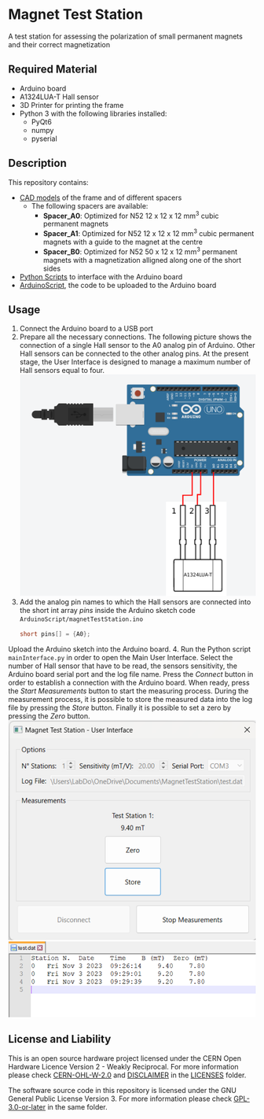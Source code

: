 # Magnet Test Station

A test station for assessing the polarization of small permanent magnets and their correct magnetization 

## Required Material

- Arduino board
- A1324LUA-T Hall sensor
- 3D Printer for printing the frame
- Python 3 with the following libraries installed:
    - PyQt6
    - numpy
    - pyserial

## Description

This repository contains:

- [CAD models](./CAD-Model/) of the frame and of different spacers
	- The following spacers are available:
		- **Spacer_A0**: Optimized for N52 12 x 12 x 12 mm<sup>3</sup> cubic permanent magnets
		- **Spacer_A1**: Optimized for N52 12 x 12 x 12 mm<sup>3</sup> cubic permanent magnets with a guide to the magnet at the centre
		- **Spacer_B0**: Optimized for N52 50 x 12 x 12 mm<sup>3</sup> permanent magnets with a magnetization alligned along one of the short sides
- [Python Scripts](./PythonScript/) to interface with the Arduino board
- [ArduinoScript](./ArduinoScript/), the code to be uploaded to the Arduino board

## Usage

1. Connect the Arduino board to a USB port
2. Prepare all the necessary connections. The following picture shows the connection of a single Hall sensor to the A0 analog pin of Arduino. Other Hall sensors can be connected to the other analog pins. At the present stage, the User Interface is designed to manage a maximum number of Hall sensors equal to four.\
![](./docs/images/singleStation-ArduinoConnections.png)
3. Add the analog pin names to which the Hall sensors are connected into the short int array *pins* inside the Arduino sketch code `ArduinoScript/magnetTestStation.ino`
   ```cpp
   short pins[] = {A0};
   ```  
Upload the Arduino sketch into the Arduino board.
4. Run the Python script `mainInterface.py` in order to open the Main User Interface. Select the number of Hall sensor that have to be read, the sensors sensitivity, the Arduino board serial port and the log file name. Press the *Connect* button in order to establish a connection with the Arduino board. When ready, press the *Start Measurements* button to start the measuring process. During the measurement process, it is possible to store the measured data into the log file by pressing the *Store* button. Finally it is possible to set a zero by pressing the *Zero* button.\
![](./docs/images/ScreenshotUserInterface.png)\
![](./docs/images/ScreenshotLogFile.png)

## License and Liability

This is an open source hardware project licensed under the CERN Open Hardware Licence Version 2 - Weakly Reciprocal. For more information please check [CERN-OHL-W-2.0](LICENSES/CERN-OHL-W-2.0) and [DISCLAIMER](LICENSES/DISCLAIMER.pdf) in the [LICENSES](LICENSES/) folder.

The software source code in this repository is licensed under the  GNU General Public License Version 3. For more information please check [GPL-3.0-or-later](LICENSES/GPL-3.0-or-later) in the same folder.
